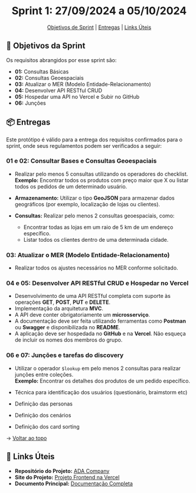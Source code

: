 <span id="topo"></span>

<h1 align="center">Sprint 1: 27/09/2024 a 05/10/2024</h1>

<p align="center">
  <a href="#objetivos">Objetivos de Sprint</a> |
  <a href="#entregas">Entregas</a> |
  <a href="#links">Links Úteis</a>
</p>

## :dart: Objetivos da Sprint

Os requisitos abrangidos por esse sprint são:
- **01:** Consultas Básicas  
- **02:** Consultas Geoespaciais  
- **03:** Atualizar o MER (Modelo Entidade-Relacionamento)  
- **04:** Desenvolver API RESTful CRUD  
- **05:** Hospedar uma API no Vercel e Subir no GitHub  
- **06:** Junções  

<span id="entregas"></span>

## :package: Entregas

Este protótipo é válido para a entrega dos requisitos confirmados para o sprint, onde seus regulamentos podem ser verificados a seguir:

### 01 e 02: Consultar Bases e Consultas Geoespaciais  
- Realizar pelo menos 5 consultas utilizando os operadores do checklist.  
  **Exemplo:** Encontrar todos os produtos com preço maior que X ou listar todos os pedidos de um determinado usuário.
  
- **Armazenamento:** Utilizar o tipo **GeoJSON** para armazenar dados geográficos (por exemplo, localização de lojas ou clientes).  

- **Consultas:** Realizar pelo menos 2 consultas geoespaciais, como:
  - Encontrar todas as lojas em um raio de 5 km de um endereço específico.
  - Listar todos os clientes dentro de uma determinada cidade.

### 03: Atualizar o MER (Modelo Entidade-Relacionamento)  
- Realizar todos os ajustes necessários no MER conforme solicitado.

### 04 e 05: Desenvolver API RESTful CRUD e Hospedar no Vercel  
- Desenvolvimento de uma API RESTful completa com suporte às operações **GET**, **POST**, **PUT** e **DELETE**.  
- Implementação da arquitetura **MVC**.  
- A API deve conter obrigatoriamente um **microsserviço**.  
- A documentação deve ser feita utilizando ferramentas como **Postman** ou **Swagger** e disponibilizada no **README**.  
- A aplicação deve ser hospedada no **GitHub** e na **Vercel**. Não esqueça de incluir os nomes dos membros do grupo.

### 06 e 07: Junções e tarefas do discovery
- Utilizar o operador `$lookup` em pelo menos 2 consultas para realizar junções entre coleções.  
  **Exemplo:** Encontrar os detalhes dos produtos de um pedido específico.

- Técnica para identificação dos usuários (questionário, braimstorm etc)
- Definição das personas
- Definição dos cenários
- Definição dos card sorting

→ [Voltar ao topo](#topo)

<span id="links"></span>

## :link: Links Úteis  
- **Repositório do Projeto:** [ADA Company](https://github.com/ADACompany01/Terceiro-Semestre)  
- **Site do Projeto:** [Projeto Frontend na Vercel](https://adacompany.vercel.app/)  
- **Documento Principal:** [Documentação Completa](https://github.com/ADACompany01/Terceiro-Semestre/tree/main/Documentacao)
